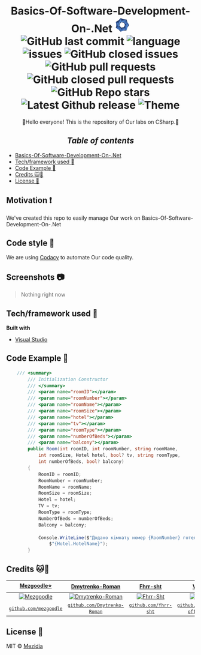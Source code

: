 <h1 id="Basics-Of-Software-Development-On-.Net" align="center">
  Basics-Of-Software-Development-On-.Net <img alt="logo" width="40" height="40" src="https://raw.githubusercontent.com/mezgoodle/images/master/MezidiaLogoTransparent.png" /><br>
  <img alt="GitHub last commit" src="https://img.shields.io/github/last-commit/mezidia/Basics-Of-Software-Development-On-.Net.svg?style=flat-square&logo=github&logoColor=white">
  <img alt="language" src="https://img.shields.io/badge/language-CSharp-blueviolet?style=flat-square" />
  <img alt="issues" src="https://img.shields.io/github/issues/mezidia/Basics-Of-Software-Development-On-.Net?style=flat-square" />
  <img alt="GitHub closed issues" src="https://img.shields.io/github/issues-closed/mezidia/Basics-Of-Software-Development-On-.Net?style=flat-square" />
  <img alt="GitHub pull requests" src="https://img.shields.io/github/issues-pr/mezidia/Basics-Of-Software-Development-On-.Net?style=flat-square" />
  <img alt="GitHub closed pull requests" src="https://img.shields.io/github/issues-pr-closed/mezidia/Basics-Of-Software-Development-On-.Net?style=flat-square" />
  <img alt="GitHub Repo stars" src="https://img.shields.io/github/stars/mezidia/Basics-Of-Software-Development-On-.Net?style=flat-square" />
  <img alt="Latest Github release" src="https://img.shields.io/github/release/mezidia/Basics-Of-Software-Development-On-.Net?style=flat-square" />
  <img alt="Theme" src="https://img.shields.io/badge/Theme-Study-brightgreen?style=flat-square" />
</h1>

<p align="center">
 🌟Hello everyone! This is the repository of Our labs on CSharp.🌟
</p>

<h2 align="center">
  <i>Table of contents</i>
</h2>

- [Basics-Of-Software-Development-On-.Net](#Basics-Of-Software-Development-On-.Net)
- [Tech/framework used :wrench:](#techframework-used-wrench)
- [Code Example :pushpin:](#code-example-pushpin)
- [Credits :cat::handshake:](#credits-cathandshake)
- [License :bookmark:](#license-bookmark)

## Motivation :exclamation:

We've created this repo to easily manage Our work on Basics-Of-Software-Development-On-.Net

## Code style :scroll:

We are using [Codacy](https://www.codacy.com/) to automate Our code quality.
 
## Screenshots :camera:

> Nothing right now

## Tech/framework used :wrench:

**Built with**

- [Visual Studio](https://visualstudio.microsoft.com/)

## Code Example :pushpin:

```csharp
    /// <summary>
		/// Initialization Constructor
		/// </summary>
		/// <param name="roomID"></param>
		/// <param name="roomNumber"></param>
		/// <param name="roomName"></param>
		/// <param name="roomSize"></param>
		/// <param name="hotel"></param>
		/// <param name="tv"></param>
		/// <param name="roomType"></param>
		/// <param name="numberOfBeds"></param>
		/// <param name="balcony"></param>
		public Room(int roomID, int roomNumber, string roomName,
			int roomSize, Hotel hotel, bool? tv, string roomType,
			int numberOfBeds, bool? balcony)
		{
			RoomID = roomID;
			RoomNumber = roomNumber;
			RoomName = roomName;
			RoomSize = roomSize;
			Hotel = hotel;
			TV = tv;
			RoomType = roomType;
			NumberOfBeds = numberOfBeds;
			Balcony = balcony;

			Console.WriteLine($"Додано кiмнату номер {RoomNumber} готелю " +
				$"{Hotel.HotelName}");
		}
```

## Credits :cat::handshake:

| <a href="https://github.com/mezgoodle" target="_blank">**Mezgoodle⭐️**</a> | <a href="https://github.com/Dmytrenko-Roman" target="_blank">**Dmytrenko-Roman**</a> | <a href="https://github.com/fhrr-sht" target="_blank">**Fhrr-sht**</a> | <a href="https://github.com/VsIG-official" target="_blank">**VsIG**</a> |
| :---: |:---:| :---:| :---: |
| [![Mezgoodle](https://avatars.githubusercontent.com/u/41520940?s=400&u=530e013f3714e81792fc6b99399c7a6eda6ea63d&v=4)](https://github.com/mezgoodle) | [![Dmytrenko-Roman](https://avatars.githubusercontent.com/u/54878089?s=400&u=075796965fc5db27cc5b6b179b9325bf312ce0b9&v=4)](https://github.com/Dmytrenko-Roman) | [![Fhrr-Sht](https://avatars.githubusercontent.com/u/54956154?s=400&v=4)](https://github.com/fhrr-sht) | [![VsIG](https://avatars0.githubusercontent.com/u/50269023?s=400&u=522283a8fce57866b73427f94a742fb83e0b1b40&v=4)](https://github.com/VsIG-official)  |
| <a href="https://github.com/mezgoodle" target="_blank">`github.com/mezgoodle`</a> | <a href="https://github.com/Dmytrenko-Roman" target="_blank">`github.com/Dmytrenko-Roman`</a> | <a href="https://github.com/fhrr-sht" target="_blank">`github.com/fhrr-sht`</a> | <a href="https://github.com/VsIG-official" target="_blank">`github.com/VsIG-official`</a> |

## License :bookmark:

MIT © [Mezidia](https://github.com/mezidia)
